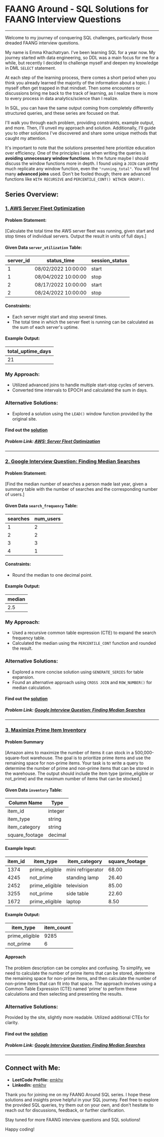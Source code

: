 # FAANG Around - SQL Solutions for FAANG Interview Questions
---

Welcome to my journey of conquering SQL challenges, particularly those dreaded FAANG interview questions.

My name is Emma Khachatryan. I've been learning SQL for a year now. My journey started with data engineering, so DDL was a main focus for me for a while, but recently I decided to challenge myself and deepen my knowledge in DML `SELECT` statement.

At each step of the learning process, there comes a short period when you think you already learned the majority of the information about a topic. I myself often get trapped in that mindset. Then some encounters or discussions bring me back to the track of learning, as I realize there is more to every process in data analytics/science than I realize.

In SQL, you can have the same output coming from completely differently structured queries, and these series are focused on that.

I'll walk you through each problem, providing constraints, example output, and more. Then, I'll unveil my approach and solution. Additionally, I'll guide you to other solutions I've discovered and share some unique methods that caught my attention.

It's important to note that the solutions presented here prioritize education over efficiency. One of the principles I use when writing the queries is **avoiding unnecessary window functions**. In the future maybe I should discuss the window functions more in depth. I found using a `JOIN` can pretty much replicate any window function, even the `"running_total"`. You will find many **advanced joins** used. Don't be fooled though; there are advanced functions like `WITH RECURSIVE` and `PERCENTILE_CONT() WITHIN GROUP()`.


## Series Overview:


### [1. AWS Server Fleet Optimization](https://github.com/emkhv/FAANGing_around/blob/main/Amazon_1_hard.md)

#### Problem Statement:
[Calculate the total time the AWS server fleet was running, given start and stop times of individual servers. Output the result in units of full days.]

#### Given Data `server_utilization` Table:

| server_id | status_time           | session_status |
|-----------|-----------------------|-----------------|
| 1         | 08/02/2022 10:00:00  | start           |
| 1         | 08/04/2022 10:00:00  | stop            |
| 2         | 08/17/2022 10:00:00  | start           |
| 2         | 08/24/2022 10:00:00  | stop            |

#### Constraints:
- Each server might start and stop several times.
- The total time in which the server fleet is running can be calculated as the sum of each server's uptime.

#### Example Output:
|total_uptime_days|
|-----------------|
|21|

### My Approach:
- Utilized advanced joins to handle multiple start-stop cycles of servers.
- Converted time intervals to EPOCH and calculated the sum in days.

### Alternative Solutions:
- Explored a solution using the `LEAD()` window function provided by the original site.



#### Find out the [solution](https://github.com/emkhv/FAANGing_around/blob/main/Amazon_1_hard.md)


##### Problem Link: [AWS: Server Fleet Optimization](https://datalemur.com/questions/total-utilization-time)

---

### [2. Google Interview Question: Finding Median Searches](https://github.com/emkhv/FAANGing_around/blob/main/google_1_hard.md)

#### Problem Statement:
[Find the median number of searches a person made last year, given a summary table with the number of searches and the corresponding number of users.]

#### Given Data `search_frequency` Table:

| searches | num_users |
|----------|-----------|
| 1        | 2         |
| 2        | 2         |
| 3        | 3         |
| 4        | 1         |

#### Constraints:
- Round the median to one decimal point.

#### Example Output:
|median|
|------|
|2.5|


### My Approach:
- Used a recursive common table expression (CTE) to expand the search frequency table.
- Calculated the median using the `PERCENTILE_CONT` function and rounded the result.

### Alternative Solutions:
- Explored a more concise solution using `GENERATE_SERIES` for table expansion.
- Found an alternative approach using `CROSS JOIN` and `ROW_NUMBER()` for median calculation.



#### Find out the [solution](https://github.com/emkhv/FAANGing_around/blob/main/google_1_hard.md)

##### Problem Link: [Google Interview Question: Finding Median Searches](https://datalemur.com/questions/median-search-freq)

---

### [3. Maximize Prime Item Inventory](https://github.com/emkhv/FAANGing_around/blob/main/Amazon_1_hard.md)

#### Problem Summary

[Amazon aims to maximize the number of items it can stock in a 500,000-square-foot warehouse. The goal is to prioritize prime items and use the remaining space for non-prime items. Your task is to write a query to determine the number of prime and non-prime items that can be stored in the warehouse. The output should include the item type (prime_eligible or not_prime) and the maximum number of items that can be stocked.]

#### Given Data `inventory` Table:

| Column Name    | Type    |
| -------------- | ------- |
| item_id        | integer |
| item_type      | string  |
| item_category  | string  |
| square_footage | decimal |

#### Example Input:

| item_id | item_type      | item_category       | square_footage |
|---------|-----------------|---------------------|-----------------|
| 1374    | prime_eligible  | mini refrigerator   | 68.00           |
| 4245    | not_prime       | standing lamp       | 26.40           |
| 2452    | prime_eligible  | television          | 85.00           |
| 3255    | not_prime       | side table          | 22.60           |
| 1672    | prime_eligible  | laptop              | 8.50            |

#### Example Output:

| item_type      | item_count |
| -------------- | ---------- |
| prime_eligible | 9285       |
| not_prime      | 6          |

#### Approach

The problem description can be complex and confusing. To simplify, we need to calculate the number of prime items that can be stored, determine the remaining space for non-prime items, and then calculate the number of non-prime items that can fit into that space. The approach involves using a Common Table Expression (CTE) named 'prime' to perform these calculations and then selecting and presenting the results.

### Alternative Solutions:
Provided by the site, slightly more readable. Utilized additional CTEs for clarity.

#### Find out the [solution](https://github.com/emkhv/FAANGing_around/blob/main/Amazon_2_hard.md)

##### Problem Link: [Google Interview Question: Finding Median Searches](https://datalemur.com/questions/prime-warehouse-storage)


---

## Connect with Me:
- **LeetCode Profile:** [emkhv](https://leetcode.com/emkhv/)
- **LinkedIn:** [emkhv](https://www.linkedin.com/in/emkhv/)

Thank you for joining me on my FAANG Around SQL series. I hope these solutions and insights prove helpful in your SQL journey. Feel free to explore the provided SQL queries, try them out on your own, and don't hesitate to reach out for discussions, feedback, or further clarification.

Stay tuned for more FAANG interview questions and SQL solutions!


Happy coding!
